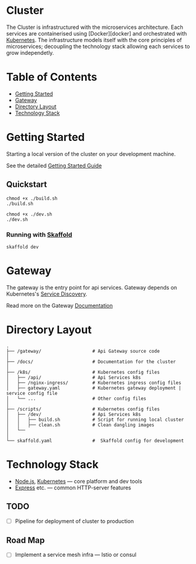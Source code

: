 # Cluster
The Cluster is infrastructured with the microservices architecture. Each services are containerised using [Docker][docker] and orchestrated with [Kubernetes][k8s]. The infrastructure models itself with the core principles of microservices; decoupling the technology stack allowing each services to grow independetly. 

# Table of Contents
* [Getting Started](#getting-started)
* [Gateway](#gateway)
* [Directory Layout](#Directory-Layout)
* [Technology Stack](#technology-stack)

# Getting Started
Starting a local version of the cluster on your development machine. 

See the detailed [Getting Started Guide](./docs/getting-started.md)

## Quickstart
```
chmod +x ./build.sh
./build.sh

chmod +x ./dev.sh
./dev.sh
```

### Running with [Skaffold][skaffold]
```
skaffold dev
```

# Gateway
The gateway is the entry point for api services. Gateway depends on Kubernetes's [Service Discovery][k8s-svc-discovery]. 

Read more on the Gateway [Documentation](./gateway/README.md)

# Directory Layout
```
.
├── /gateway/                   # Api Gateway source code
│
├── /docs/                      # Documentation for the cluster
│
├── /k8s/                       # Kubernetes config files    
│   ├── /api/                   # Api Services k8s
│   ├── /nginx-ingress/         # Kubernetes ingress config files
│   ├── gateway.yaml            # Kubernetes gateway deployment | service config file
│   └── ...                     # Other config files 
│ 
├── /scripts/                   # Kubernetes config files    
│   ├── /dev/                   # Api Services k8s
│   │   ├── build.sh            # Script for running local cluster
│   │   ├── clean.sh            # Clean dangling images
│   └── 
│
└── skaffold.yaml               #  Skaffold config for development
```

# Technology Stack
* [Node.js][node], [Kubernetes][k8s] — core platform and dev tools
* [Express][express] etc. — common HTTP-server features


## TODO
- [ ] Pipeline for deployment of cluster to production 

## Road Map
- [ ] Implement a service mesh infra — Istio or consul

[Isaiah]: https://www.iisaiah.com
[brew]: https://brew.sh/
[minikube]: https://github.com/kubernetes/minikube/releases/  
[vbox]: https://www.virtualbox.org/wiki/Downloads
[redux]: https://redux.js.org/introduction

[node]: https://nodejs.org
[express]: http://expressjs.com/

[skaffold]: https://github.com/GoogleContainerTools/skaffold
[mailer]: https://nodemailer.com/

[k8s]: https://github.com/kubernetes/kubernetes
[k8s-svc-discovery]: https://kubernetes.io/docs/tasks/administer-cluster/access-cluster-api/